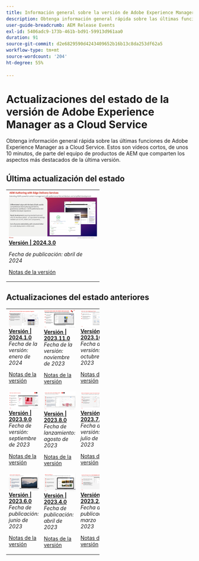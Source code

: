 ```yaml
---
title: Información general sobre la versión de Adobe Experience Manager as a Cloud Service
description: Obtenga información general rápida sobre las últimas funciones de Adobe Experience Manager as a Cloud Service
user-guide-breadcrumb: AEM Release Events
exl-id: 5406adc9-173b-461b-bd91-59913d961aa0
duration: 91
source-git-commit: d2e6829590d4243409652b16b13c8da253df62a5
workflow-type: tm+mt
source-wordcount: '204'
ht-degree: 55%

---
```


# Actualizaciones del estado de la versión de Adobe Experience Manager as a Cloud Service

Obtenga información general rápida sobre las últimas funciones de Adobe Experience Manager as a Cloud Service. Estos son vídeos cortos, de unos 10 minutos, de parte del equipo de productos de AEM que comparten los aspectos más destacados de la última versión.

## Última actualización del estado

<table style="max-width: 50%;">
  <tr>
    <td>
      <a href="2024/2024-3-0.md">
        <img alt="Versión 2024.3.0" src="2024/assets/2024-3-0-thumb.png" />
      </a>
      <div>
        <a href="2024/2024-3-0.md">
          <strong>Versión | 2024.3.0</strong>
        </a>
          <p><em>Fecha de publicación: abril de 2024 </em></p>
      </div>
      <p>
        <a href="https://experienceleague.adobe.com/docs/experience-manager-cloud-service/content/release-notes/release-notes/release-notes-current.html?lang=es">Notas de la versión</a>
      <p>
    </td>
  </tr>  
</table>

## Actualizaciones del estado anteriores

<table style="max-width: 50%;">
  <tr>
    <td>
      <a href="2024/2024-1-0.md">
        <img alt="Versión 2024.1.0" src="2024/assets/2024-1-0-thumb.png" />
      </a>
      <div>
        <a href="2024/2024-1-0.md">
          <strong>Versión | 2024.1.0</strong>
          <br/>
        </a>
          <em>Fecha de la versión: enero de 2024 </em>
      </div>
      <p>
        <a href="https://experienceleague.adobe.com/docs/experience-manager-cloud-service/content/release-notes/release-notes/release-notes-current.html?lang=es">Notas de la versión</a>
      <p>
    </td>
    <td>
      <a href="2023/2023-11-0.md">
        <img alt="Versión 2023.11.0" src="2023/assets/2023-11-0-thumb.png" />
      </a>
      <div>
        <a href="2023/2023-11-0.md">
          <strong>Versión | 2023.11.0</strong>
          <br/>
        </a>
          <em>Fecha de la versión: noviembre de 2023 </em>
      </div>
      <p>
        <a href="https://experienceleague.adobe.com/docs/experience-manager-cloud-service/content/release-notes/release-notes/release-notes-current.html?lang=es">Notas de la versión</a>
      <p>
    </td>
    <td>
      <a href="2023/2023-10-0.md">
        <img alt="Versión 2023.10.0" src="2023/assets/2023-10-0-thumb.png" />
      </a>
      <div>
        <a href="2023/2023-10-0.md">
          <strong>Versión | 2023.10.0</strong>
          <br/>
        </a>
          <em>Fecha de la versión: octubre de 2023 </em>
      </div>
      <p>
        <a href="https://experienceleague.adobe.com/docs/experience-manager-cloud-service/content/release-notes/release-notes/release-notes-current.html?lang=es">Notas de la versión</a>
      <p>
    </td>
  </tr>
  <tr>
    <td>
      <a href="2023/2023-9-0.md">
        <img alt="Versión 2023.9.0" src="2023/assets/2023-9-0-thumb.png" />
      </a>
      <div>
        <a href="2023/2023-9-0.md">
          <strong>Versión | 2023.9.0</strong>
          <br/>
        </a>
          <em>Fecha de versión: septiembre de 2023 </em>
      </div>
      <p>
        <a href="https://experienceleague.adobe.com/docs/experience-manager-cloud-service/content/release-notes/release-notes/release-notes-current.html?lang=es">Notas de la versión</a>
      <p>
    </td> 
    <td>
      <a href="2023/2023-8-0.md">
        <img alt="Versión 2023.8.0" src="2023/assets/2023-8-0-thumb.png" />
      </a>
      <div>
        <a href="2023/2023-8-0.md">
          <strong>Versión | 2023.8.0</strong>
          <br/>
        </a>
          <em>Fecha de lanzamiento: agosto de 2023 </em>
      </div>
      <p>
        <a href="https://experienceleague.adobe.com/docs/experience-manager-cloud-service/content/release-notes/release-notes/release-notes-current.html?lang=es">Notas de la versión</a>
      <p>
    </td>
    <td>
      <a href="2023/2023-7-0.md">
        <img alt="Versión 2023.7.0" src="2023/assets/2023-7-0-thumb.png" />
      </a>
      <div>
        <a href="2023/2023-7-0.md">
          <strong>Versión | 2023.7.0</strong>
          <br/>
        </a>
          <em>Fecha de la versión: julio de 2023 </em>
      </div>
      <p>
        <a href="https://experienceleague.adobe.com/docs/experience-manager-cloud-service/content/release-notes/release-notes/release-notes-current.html?lang=es">Notas de la versión</a>
      <p>
    </td>
  </tr>
  <tr> 
    <td>
      <a href="2023/2023-6-0.md">
        <img alt="Versión 2023.6.0" src="2023/assets/2023-6-0-thumb.png" />
      </a>
      <div>
        <a href="2023/2023-6-0.md">
          <strong>Versión | 2023.6.0</strong>
          <br/>
        </a>
          <em>Fecha de publicación: junio de 2023 </em>
      </div>
      <p>
        <a href="https://experienceleague.adobe.com/docs/experience-manager-cloud-service/content/release-notes/release-notes/release-notes-current.html?lang=es">Notas de la versión</a>
      <p>
    </td>    
    <td>
      <a href="2023/2023-4-0.md">
        <img alt="Versión 2023.4.0" src="2023/assets/2023-4-0-thumb.png" />
      </a>
      <div>
        <a href="2023/2023-4-0.md">
          <strong>Versión | 2023.4.0</strong>
          <br/>
        </a>
          <em>Fecha de publicación: abril de 2023 </em>
      </div>
      <p>
        <a href="https://experienceleague.adobe.com/docs/experience-manager-cloud-service/content/release-notes/release-notes/release-notes-current.html?lang=es">Notas de la versión</a>
      <p>
    </td>
    <td>
      <a href="2023/2023-2-0.md">
        <img alt="Versión 2023.2.0" src="2023/assets/2023-2-0-thumb.png" />
      </a>
      <div>
        <a href="2023/2023-2-0.md">
          <strong>Versión | 2023.2.0</strong>
          <br/>
        </a>
          <em>Fecha de publicación: marzo 2023 </em>
      </div>
      <p>
        <a href="https://experienceleague.adobe.com/docs/experience-manager-cloud-service/content/release-notes/release-notes/release-notes-current.html?lang=es">Notas de la versión</a>
      <p>
    </td>
  </tr>
</table>
